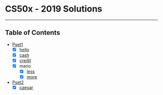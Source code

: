 # CS50x - 2019 Solutions
-------------------------

## Table of Contents

- [Pset1](/Pset1)
  * [x] [hello](/Pset1/hello)
  * [x] [cash](/Pset1/cash)
  * [x] [credit](/Pset1/credit)
  * [x] mario
    + [x] [less](/pset1/mario/less)
    + [x] [more](/pset1/mario/more)
- [Pset2](/Pset2)
  * [x] [caesar](/Pset2/caesar)
